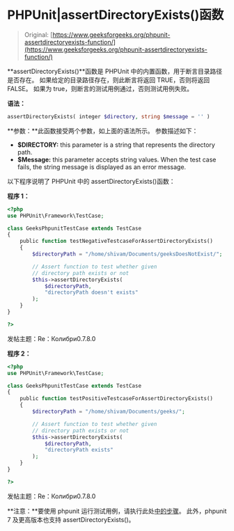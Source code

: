 # PHPUnit|assertDirectoryExists()函数

> Original: [https://www.geeksforgeeks.org/phpunit-assertdirectoryexists-function/](https://www.geeksforgeeks.org/phpunit-assertdirectoryexists-function/)

**assertDirectoryExists()**函数是 PHPUnit 中的内置函数，用于断言目录路径是否存在。 如果给定的目录路径存在，则此断言将返回 TRUE，否则将返回 FALSE。 如果为 true，则断言的测试用例通过，否则测试用例失败。

**语法：**

```php
assertDirectoryExists( integer $directory, string $message = '' )

```

**参数：**此函数接受两个参数，如上面的语法所示。 参数描述如下：

*   **$DIRECTORY:** this parameter is a string that represents the directory path.
*   **$Message:** this parameter accepts string values. When the test case fails, the string message is displayed as an error message.

以下程序说明了 PHPUnit 中的 assertDirectoryExists()函数：

**程序 1：**

```php
<?php
use PHPUnit\Framework\TestCase;

class GeeksPhpunitTestCase extends TestCase
{
    public function testNegativeTestcaseForAssertDirectoryExists()
    {
        $directoryPath = "/home/shivam/Documents/geeksDoesNotExist/";

        // Assert function to test whether given
        // directory path exists or not
        $this->assertDirectoryExists(
            $directoryPath,
            "directoryPath doesn't exists"
        );
    }
}

?>
```

发帖主题：Re：Колибри0.7.8.0

**程序 2：**

```php
<?php
use PHPUnit\Framework\TestCase;

class GeeksPhpunitTestCase extends TestCase
{
    public function testPositiveTestcaseForAssertDirectoryExists()
    {
        $directoryPath = "/home/shivam/Documents/geeks/";

        // Assert function to test whether given
        // directory path exists or not
        $this->assertDirectoryExists(
            $directoryPath,
            "directoryPath exists"
        );
    }
}

?>
```

发帖主题：Re：Колибри0.7.8.0

**注意：**要使用 phpunit 运行测试用例，请执行此处[中的步骤](https://www.jetbrains.com/help/phpstorm/using-phpunit-framework.html)。 此外，phpunit 7 及更高版本也支持 assertDirectoryExists()。
